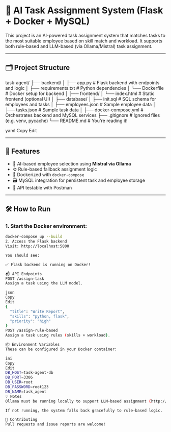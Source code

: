 # 🧠 AI Task Assignment System (Flask + Docker + MySQL)

This project is an AI-powered task assignment system that matches tasks to the most suitable employee based on skill match and workload. It supports both rule-based and LLM-based (via Ollama/Mistral) task assignment.

---

## 🗂 Project Structure

task-agent/
├── backend/
│ ├── app.py # Flask backend with endpoints and logic
│ ├── requirements.txt # Python dependencies
│ └── Dockerfile # Docker setup for backend
│
├── frontend/
│ └── index.html # Static frontend (optional UI)
│
├── database/
│ ├── init.sql # SQL schema for employees and tasks
│ ├── employees.json # Sample employee data
│ ├── tasks.json # Sample task data
│
├── docker-compose.yml # Orchestrates backend and MySQL services
├── .gitignore # Ignored files (e.g. venv, pycache)
└── README.md # You're reading it!

yaml
Copy
Edit

---

## 🚀 Features

- 🧠 AI-based employee selection using **Mistral via Ollama**
- ⚙️ Rule-based fallback assignment logic
- 🐳 Dockerized with `docker-compose`
- 🗃️ MySQL integration for persistent task and employee storage
- 🧪 API testable with Postman

---

## 🛠️ How to Run

### 1. Start the Docker environment:

```bash
docker-compose up --build
2. Access the Flask backend
Visit: http://localhost:5000

You should see:

✅ Flask backend is running on Docker!

📬 API Endpoints
POST /assign-task
Assign a task using the LLM model.

json
Copy
Edit
{
  "title": "Write Report",
  "skills": "python, flask",
  "priority": "high"
}
POST /assign-rule-based
Assign a task using rules (skills + workload).

📦 Environment Variables
These can be configured in your Docker container:

ini
Copy
Edit
DB_HOST=task-agent-db
DB_PORT=3306
DB_USER=root
DB_PASSWORD=root123
DB_NAME=task_agent
💡 Notes
Ollama must be running locally to support LLM-based assignment (http://localhost:11434).

If not running, the system falls back gracefully to rule-based logic.

🤝 Contributing
Pull requests and issue reports are welcome!

